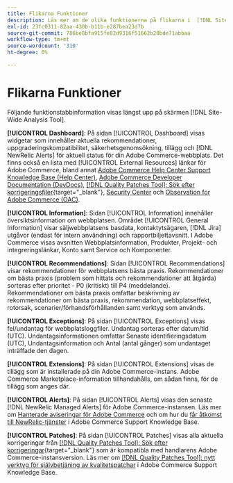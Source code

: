 ```yaml
---
title: Flikarna Funktioner
description: Läs mer om de olika funktionerna på flikarna i  [!DNL Site-Wide Analysis Tool]
exl-id: 23fc0311-82aa-430b-b11b-e287bea23d7b
source-git-commit: 786be8bfa915fe82d9316f51662b20bde71abbaa
workflow-type: tm+mt
source-wordcount: '310'
ht-degree: 0%

---
```


# Flikarna Funktioner

Följande funktionstabbinformation visas längst upp på skärmen [!DNL Site-Wide Analysis Tool].

**[!UICONTROL Dashboard]**: På sidan [!UICONTROL Dashboard] visas widgetar som innehåller aktuella rekommendationer, uppgraderingskompatibilitet, säkerhetsgenomsökning, tillägg och [!DNL NewRelic Alerts] för aktuell status för din Adobe Commerce-webbplats. Det finns också en lista med [!UICONTROL External Resources] länkar för Adobe Commerce, bland annat [Adobe Commerce Help Center Support Knowledge Base (Help Center)](https://experienceleague.adobe.com/docs/commerce-knowledge-base/kb/overview.html?lang=sv-SE), [Adobe Commerce Developer Documentation (DevDocs)](https://developer.adobe.com/commerce/docs/), [[!DNL Quality Patches Tool]: Sök efter korrigeringsfiler](https://experienceleague.adobe.com/tools/commerce-quality-patches/index.html?lang=sv-SE){target="_blank"}, [Security Center](https://helpx.adobe.com/se/security.html) och [Observation for Adobe Commerce (OAC)](https://experienceleague.adobe.com/docs/commerce-operations/tools/observation-for-adobe-commerce/intro.html?lang=sv-SE).

**[!UICONTROL Information]**: Sidan [!UICONTROL Information] innehåller översiktsinformation om webbplatsen.
Området [!UICONTROL General Information] visar säljwebbplatsens basdata, kontaktytsägaren, [!DNL Jira] utgåvor (endast för intern användning) och rapportbiljettavsnitt.
I Adobe Commerce visas avsnitten Webbplatsinformation, Produkter, Projekt- och integreringslänkar, Konto samt Service och Komponenter.

**[!UICONTROL Recommendations]**: Sidan [!UICONTROL Recommendations] visar rekommendationer för webbplatsens bästa praxis. Rekommendationer om bästa praxis (problem som hittats och rekommendationer att åtgärda) sorteras efter prioritet - P0 (kritiskt) till P4 (meddelande).
Rekommendationer om bästa praxis omfattar beskrivning av rekommendationer om bästa praxis, rekommendation, webbplatseffekt, rotorsak, scenarier/förhandsförhållanden samt verktyg som används.

**[!UICONTROL Exceptions]**: På sidan [!UICONTROL Exceptions] visas fel/undantag för webbplatsloggfiler. Undantag sorteras efter datum/tid (UTC).
Undantagsinformationen omfattar Senaste identifieringsdatum (UTC), Undantagsinformation och Antal (antal gånger) som undantaget inträffade den dagen.

**[!UICONTROL Extensions]**: På sidan [!UICONTROL Extensions] visas de tillägg som är installerade på din Adobe Commerce-instans. Adobe Commerce Marketplace-information tillhandahålls, om sådan finns, för de tillägg som anges där.

**[!UICONTROL Alerts]**: På sidan [!UICONTROL Alerts] visas den senaste [!DNL NewRelic Managed Alerts] för Adobe Commerce-instansen. Läs mer om [Hanterade aviseringar för Adobe Commerce](https://experienceleague.adobe.com/docs/commerce-knowledge-base/kb/support-tools/managed-alerts/managed-alerts-for-magento-commerce.html?lang=sv-SE) och om hur du [får åtkomst till NewRelic-tjänster](https://experienceleague.adobe.com/docs/commerce-knowledge-base/kb/faq/access-new-relic-services.html?lang=sv-SE) i Adobe Commerce Support Knowledge Base.

**[!UICONTROL Patches]**: På sidan [!UICONTROL Patches] visas alla aktuella korrigeringar från [[!DNL Quality Patches Tool]: Sök efter korrigeringar](https://experienceleague.adobe.com/tools/commerce-quality-patches/index.html?lang=sv-SE){target="_blank"} som är kompatibla med handlarens Adobe Commerce-instansversion. Läs mer om [[!DNL Quality Patches Tool]: nytt verktyg för självbetjäning av kvalitetspatchar](https://experienceleague.adobe.com/docs/commerce-knowledge-base/kb/announcements/commerce-announcements/magento-quality-patches-released-new-tool-to-self-serve-quality-patches.html?lang=sv-SE) i Adobe Commerce Support Knowledge Base.
